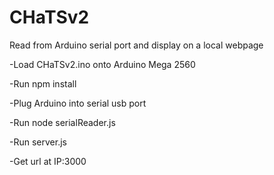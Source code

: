 # CHaTSv2
Read from Arduino serial port and display on a local webpage

-Load CHaTSv2.ino onto Arduino Mega 2560

-Run npm install

-Plug Arduino into serial usb port

-Run node serialReader.js

-Run server.js

-Get url at IP:3000

